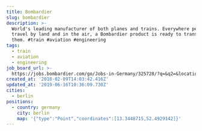 ```yaml
---
title: Bombardier
slug: bombardier
description: >-
  World's leading manufacturer of both planes and trains. Everywhere people
  travel by land and in the air, a Bombardier product is ready to transport
  them. #train #aviation #engineering
tags:
  - train
  - aviation
  - engineering
job_board_url: >-
  https://jobs.bombardier.com/go/Jobs-in-Germany/325728/?q=&q2=&locationsearch=&title=&location=berlin&date=
created_at: '2018-02-09T14:03:42.416Z'
updated_at: '2019-06-16T10:36:09.730Z'
cities:
  - berlin
positions:
  - country: germany
    city: berlin
    map: '{"type":"Point","coordinates":[13.3448715,52.4929142]}'
---
```


